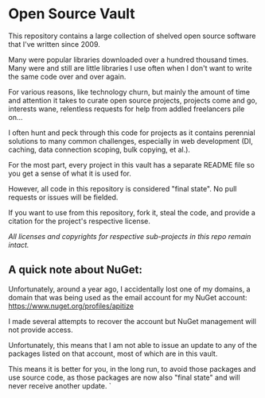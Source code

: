 Open Source Vault
=================

This repository contains a large collection of shelved open source software that I've written since 2009.

Many were popular libraries downloaded over a hundred thousand times. Many were and still are little libraries I use often when I don't want to write the same code over and over again.

For various reasons, like technology churn, but mainly the amount of time and attention it takes to curate open source projects, projects come and go, interests wane, relentless requests for help from addled freelancers pile on...

I often hunt and peck through this code for projects as it contains perennial solutions to many common challenges, especially in web development (DI, caching, data connection scoping, bulk copying, et al.).

For the most part, every project in this vault has a separate README file so you get a sense of what it is used for.

However, all code in this repository is considered "final state". No pull requests or issues will be fielded. 

If you want to use from this repository, fork it, steal the code, and provide a citation for the project's respective license.

*All licenses and copyrights for respective sub-projects in this repo remain intact.*


A quick note about NuGet:
-------------------
Unfortunately, around a year ago, I accidentally lost one of my domains, a domain that was being used as the email account for
my NuGet account: https://www.nuget.org/profiles/apitize

I made several attempts to recover the account but NuGet management will not provide access.

Unfortunately, this means that I am not able to issue an update to any of the packages listed on that account, most of which are in this vault.

This means it is better for you, in the long run, to avoid those packages and use source code, as those packages are now also "final state" and will never receive another update. 
`
